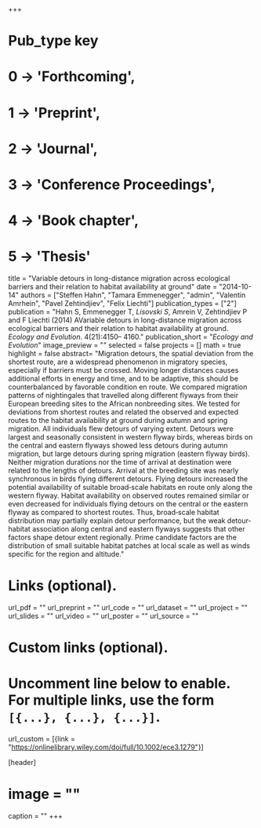 +++
# Pub_type key
# 0 -> 'Forthcoming',
# 1 -> 'Preprint',
# 2 -> 'Journal',
# 3 -> 'Conference Proceedings',
# 4 -> 'Book chapter',
# 5 -> 'Thesis'
  
title = "Variable detours in long-distance migration across ecological barriers and their relation to habitat availability at ground"
date = "2014-10-14"
authors = ["Steffen Hahn", "Tamara Emmenegger",  "admin",  "Valentin Amrhein",  "Pavel Zehtindjiev",  "Felix Liechti"]
publication_types = ["2"]
publication = "Hahn S, Emmenegger T, *Lisovski S*, Amrein V, Zehtindjiev P and F Liechti (2014) AVariable detours in long-distance migration across ecological barriers and their relation to habitat availability at ground. _Ecology and Evolution_. 4(21):4150– 4160."
publication_short = "_Ecology and Evolution_"
image_preview = ""
selected = false
projects = []
math = true
highlight = false
abstract= "Migration detours, the spatial deviation from the shortest route, are a widespread phenomenon in migratory species, especially if barriers must be crossed. Moving longer distances causes additional efforts in energy and time, and to be adaptive, this should be counterbalanced by favorable condition en route. We compared migration patterns of nightingales that travelled along different flyways from their European breeding sites to the African nonbreeding sites. We tested for deviations from shortest routes and related the observed and expected routes to the habitat availability at ground during autumn and spring migration. All individuals flew detours of varying extent. Detours were largest and seasonally consistent in western flyway birds, whereas birds on the central and eastern flyways showed less detours during autumn migration, but large detours during spring migration (eastern flyway birds). Neither migration durations nor the time of arrival at destination were related to the lengths of detours. Arrival at the breeding site was nearly synchronous in birds flying different detours. Flying detours increased the potential availability of suitable broad‐scale habitats en route only along the western flyway. Habitat availability on observed routes remained similar or even decreased for individuals flying detours on the central or the eastern flyway as compared to shortest routes. Thus, broad‐scale habitat distribution may partially explain detour performance, but the weak detour‐habitat association along central and eastern flyways suggests that other factors shape detour extent regionally. Prime candidate factors are the distribution of small suitable habitat patches at local scale as well as winds specific for the region and altitude."
  
# Links (optional).
url_pdf = ""
url_preprint = ""
url_code = ""
url_dataset = ""
url_project = ""
url_slides = ""
url_video = ""
url_poster = ""
url_source = ""
  
# Custom links (optional).
#   Uncomment line below to enable. For multiple links, use the form `[{...}, {...}, {...}]`.
url_custom = [{link = "https://onlinelibrary.wiley.com/doi/full/10.1002/ece3.1279"}]
  
[header]
# image = ""
caption = ""
+++
